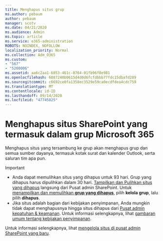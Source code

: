 ```yaml
---
title: Menghapus situs grup
ms.author: pebaum
author: pebaum
manager: scotv
ms.date: 04/21/2020
ms.audience: Admin
ms.topic: article
ms.service: o365-administration
ROBOTS: NOINDEX, NOFOLLOW
localization_priority: Normal
ms.collection: Adm_O365
ms.custom:
- "567"
- "5200006"
ms.assetid: aa6c2aa1-6853-461c-8764-01fb96f8e981
ms.openlocfilehash: 6087240b0615d4d0d6fcfdbbb77fdc15dbafd289
ms.sourcegitcommit: c6692ce0fa1358ec3529e59ca0ecdfdea4cdc759
ms.translationtype: MT
ms.contentlocale: id-ID
ms.lasthandoff: 09/14/2020
ms.locfileid: "47745825"
---
```

# <a name="delete-a-sharepoint-site-that-belongs-to-a-microsoft-365-group"></a>Menghapus situs SharePoint yang termasuk dalam grup Microsoft 365

Menghapus situs yang tersambung ke grup akan menghapus grup dan semua sumber dayanya, termasuk kotak surat dan kalender Outlook, serta saluran tim apa pun.
  
Important

- Anda dapat memulihkan situs yang dihapus untuk 93 hari. Grup yang dihapus harus dipulihkan dalam 30 hari. [Tampilkan dan Pulihkan situs yang dihapus](https://admin.microsoft.com/sharepoint?page=recyclebin&modern=true) langsung dari Pusat admin SharePoint. Untuk [menampilkan dan memulihkan **grup yang dihapus**](https://outlook.office.com/people/group/deleted), pilih **kelola grup**, lalu pilih **dihapus**.
- Jika situs adalah bagian dari kebijakan penyimpanan, Anda mungkin tidak dapat menghapusnya hingga situs dihapus dari [Pusat admin kepatuhan & keamanan](https://protection.office.com/?rfr=AdminCenter#/retention). Untuk informasi selengkapnya, lihat [gambaran umum tentang kebijakan penyimpanan](https://docs.microsoft.com/microsoft-365/compliance/retention-policies).
  
Untuk informasi selengkapnya, lihat [mengelola situs di pusat admin SharePoint yang baru](https://docs.microsoft.com/sharepoint/manage-sites-in-new-admin-center).
